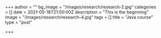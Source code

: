 +++
author = ""
bg_image = "/images/research/research-2.jpg"
categories = []
date = 2021-05-18T21:00:00Z
description = "This is the beginning"
image = "/images/research/research-4.jpg"
tags = []
title = "Java course"
type = "post"

+++
